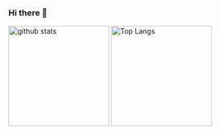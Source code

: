 ### Hi there 👋

<p align="left"> 
  <img alt="github stats" height="200px" src="https://github-readme-stats.vercel.app/api?username=moosan6363&theme=onedark&show_icons=ture"/>
    <img alt="Top Langs" height="200px" src="https://github-readme-stats.vercel.app/api/top-langs/?username=moosan6363&layout=compact&show_icons=true&theme=onedark" />
</p>

<!--
**moosan6363/moosan6363** is a ✨ _special_ ✨ repository because its `README.md` (this file) appears on your GitHub profile.

Here are some ideas to get you started:

- 🔭 I’m currently working on ...
- 🌱 I’m currently learning ...
- 👯 I’m looking to collaborate on ...
- 🤔 I’m looking for help with ...
- 💬 Ask me about ...
- 📫 How to reach me: ...
- 😄 Pronouns: ...
- ⚡ Fun fact: ...
-->

